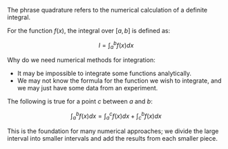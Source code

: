 The phrase quadrature refers to the numerical calculation of a definite integral.

For the function $f(x)$, the integral over $[a,b]$ is defined as:

$$ I = \int_{a}^{b} f(x) dx $$

Why do we need numerical methods for integration:

* It may be impossible to integrate some functions analytically.
* We may not know the formula for the function we wish to integrate, and we may just have some data from an experiment.

The following is true for a point $c$ between $a$ and $b$:

$$ \int_{a}^{b} f(x) dx = \int_{a}^{c} f(x) dx + \int_{c}^{b} f(x)dx $$

This is the foundation for many numerical approaches; we divide the large interval into smaller intervals and add the results from each smaller piece.

